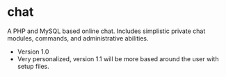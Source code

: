 # chat
A PHP and MySQL based online chat. Includes simplistic private chat modules, commands, and administrative abilities.
* Version 1.0
* Very personalized, version 1.1 will be more based around the user with setup files.
